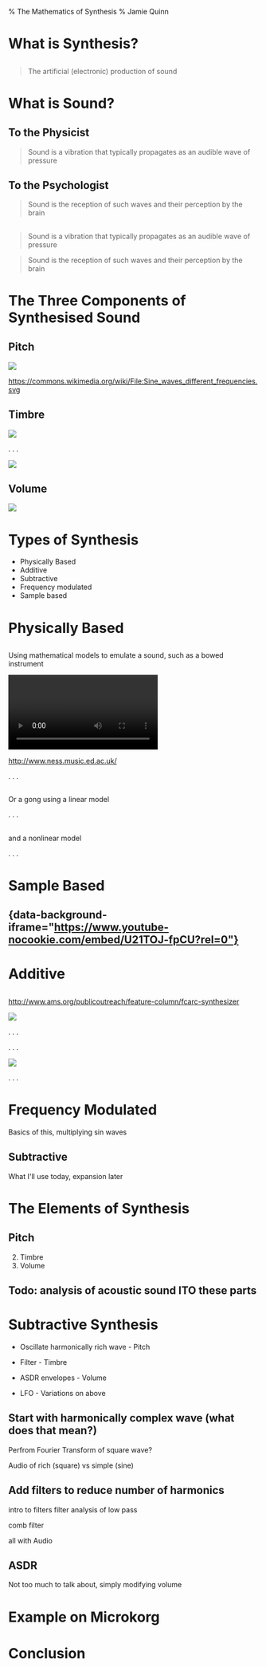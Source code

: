 % The Mathematics of Synthesis
% Jamie Quinn

# What is Synthesis?

##
> The artificial (electronic) production of sound

# What is Sound?

## To the Physicist
> Sound is a vibration that typically propagates as an audible wave of pressure

## To the Psychologist
> Sound is the reception of such waves and their perception by the brain

##
> Sound is a vibration that typically propagates as an audible wave of pressure

> Sound is the reception of such waves and their perception by the brain

# The Three Components of Synthesised Sound

## Pitch

![](./Sine_waves_different_frequencies.svg)

<https://commons.wikimedia.org/wiki/File:Sine_waves_different_frequencies.svg>

## Timbre

![](./timbre.svg)

. . .

![](./fourier.png)

## Volume

![](./ADSR.jpg)

# Types of Synthesis

- Physically Based
- Additive
- Subtractive
- Frequency modulated
- Sample based

# Physically Based

##

Using mathematical models to emulate a sound, such as a bowed instrument

<video class="stretch" data-autoplay loop src="./5_glissando.mp4"></video>

<http://www.ness.music.ed.ac.uk/>

. . .

<audio data-autoplay src="./5_glissando.mp3"></audio>

## 

Or a gong using a linear model

. . .

<audio data-autoplay src="./shellcurved_linear.mp4"></audio>

## 

and a nonlinear model

. . .

<audio data-autoplay src="./shellcurved_nonlinear.mp4"></audio>

# Sample Based

## {data-background-iframe="https://www.youtube-nocookie.com/embed/U21TOJ-fpCU?rel=0"}

# Additive

##

<http://www.ams.org/publicoutreach/feature-column/fcarc-synthesizer>

![](./fcarc-march2009-gstring.gif)

. . .

<audio data-autoplay src="./GString.mp3"></audio>

. . .

![](./fcarc-march2009-guitarspectrum.gif)

. . .

<audio data-autoplay src="./gstring.fourier.mp3"></audio>

# Frequency Modulated

Basics of this, multiplying sin waves

## Subtractive

What I'll use today, expansion later


# The Elements of Synthesis

## Pitch
2. Timbre
3. Volume

## Todo: analysis of acoustic sound ITO these parts

# Subtractive Synthesis

- Oscillate harmonically rich wave - Pitch
- Filter - Timbre
- ASDR envelopes - Volume

- LFO - Variations on above

## Start with harmonically complex wave (what does that mean?)

Perfrom Fourier Transform of square wave?

Audio of rich (square) vs simple (sine)

## Add filters to reduce number of harmonics

intro to filters
filter analysis of low pass

comb filter

all with Audio

## ASDR

Not too much to talk about, simply modifying volume

# Example on Microkorg

# Conclusion
